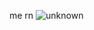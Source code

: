 me rn
![unknown](https://github.com/user-attachments/assets/62c88e43-e239-4de0-8aa1-7f0422973c6f)

<!---
JakubCygaro/JakubCygaro is a ✨ special ✨ repository because its `README.md` (this file) appears on your GitHub profile.
You can click the Preview link to take a look at your changes.
--->
